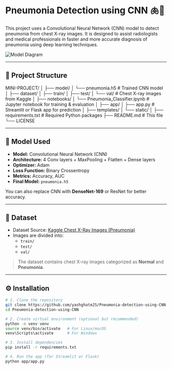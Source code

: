 # Pneumonia Detection using CNN 🫁🧠

This project uses a Convolutional Neural Network (CNN) model to detect pneumonia from chest X-ray images. It is designed to assist radiologists and medical professionals in faster and more accurate diagnosis of pneumonia using deep learning techniques.

![Model Diagram](https://upload.wikimedia.org/wikipedia/commons/thumb/8/88/Convolutional_Neural_Network.svg/1280px-Convolutional_Neural_Network.svg.png)

---

## 📁 Project Structure
MINI-PROJECT/
│
├── model/
│ └── pneumonia.h5 # Trained CNN model
│
├── dataset/
│ ├── train/
│ ├── test/
│ └── val/ # Chest X-ray images from Kaggle
│
├── notebooks/
│ └── Pneumonia_Classifier.ipynb # Jupyter notebook for training & evaluation
│
├── app/
│ ├── app.py # Streamlit or Flask app for prediction
│ ├── templates/
│ └── static/
│
├── requirements.txt # Required Python packages
├── README.md # This file
└── LICENSE


---

## 🧠 Model Used

- **Model:** Convolutional Neural Network (CNN)
- **Architecture:** 4 Conv layers + MaxPooling + Flatten + Dense layers
- **Optimizer:** Adam
- **Loss Function:** Binary Crossentropy
- **Metrics:** Accuracy, AUC
- **Final Model:** `pneumonia.h5`

You can also replace CNN with **DenseNet-169** or ResNet for better accuracy.

---

## 📂 Dataset

- Dataset Source: [Kaggle Chest X-Ray Images (Pneumonia)](https://www.kaggle.com/paultimothymooney/chest-xray-pneumonia)
- Images are divided into:
  - `train/`
  - `test/`
  - `val/`

> The dataset contains chest X-ray images categorized as **Normal** and **Pneumonia**.

---

## ⚙️ Installation

```bash
# 1. Clone the repository
git clone https://github.com/yashghate25/Pneumonia-detection-using-CNN.git
cd Pneumonia-detection-using-CNN

# 2. Create virtual environment (optional but recommended)
python -m venv venv
source venv/bin/activate   # For Linux/macOS
venv\Scripts\activate      # For Windows

# 3. Install dependencies
pip install -r requirements.txt

# 4. Run the app (for Streamlit or Flask)
python app/app.py
